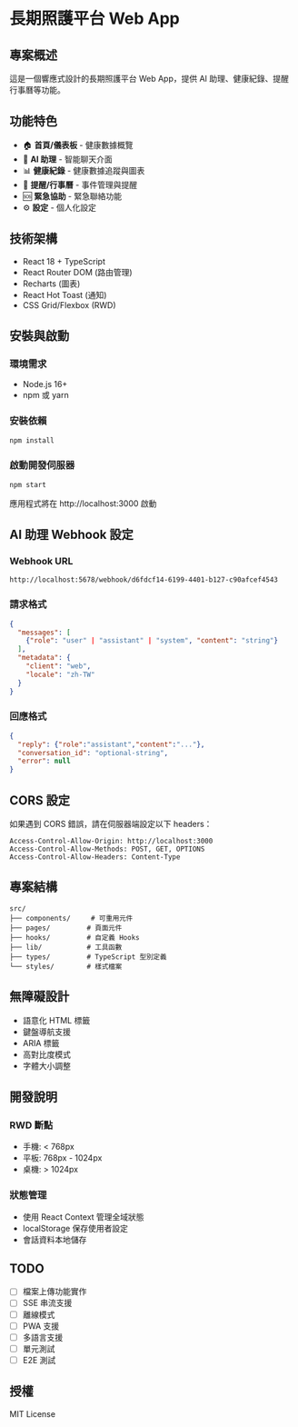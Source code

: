 # 長期照護平台 Web App

## 專案概述
這是一個響應式設計的長期照護平台 Web App，提供 AI 助理、健康紀錄、提醒行事曆等功能。

## 功能特色
- 🏠 **首頁/儀表板** - 健康數據概覽
- 🤖 **AI 助理** - 智能聊天介面
- 📊 **健康紀錄** - 健康數據追蹤與圖表
- 📅 **提醒/行事曆** - 事件管理與提醒
- 🆘 **緊急協助** - 緊急聯絡功能
- ⚙️ **設定** - 個人化設定

## 技術架構
- React 18 + TypeScript
- React Router DOM (路由管理)
- Recharts (圖表)
- React Hot Toast (通知)
- CSS Grid/Flexbox (RWD)

## 安裝與啟動

### 環境需求
- Node.js 16+
- npm 或 yarn

### 安裝依賴
```bash
npm install
```

### 啟動開發伺服器
```bash
npm start
```

應用程式將在 http://localhost:3000 啟動

## AI 助理 Webhook 設定

### Webhook URL
```
http://localhost:5678/webhook/d6fdcf14-6199-4401-b127-c90afcef4543
```

### 請求格式
```json
{
  "messages": [
    {"role": "user" | "assistant" | "system", "content": "string"}
  ],
  "metadata": {
    "client": "web",
    "locale": "zh-TW"
  }
}
```

### 回應格式
```json
{
  "reply": {"role":"assistant","content":"..."},
  "conversation_id": "optional-string",
  "error": null
}
```

## CORS 設定
如果遇到 CORS 錯誤，請在伺服器端設定以下 headers：

```
Access-Control-Allow-Origin: http://localhost:3000
Access-Control-Allow-Methods: POST, GET, OPTIONS
Access-Control-Allow-Headers: Content-Type
```

## 專案結構
```
src/
├── components/     # 可重用元件
├── pages/         # 頁面元件
├── hooks/         # 自定義 Hooks
├── lib/           # 工具函數
├── types/         # TypeScript 型別定義
└── styles/        # 樣式檔案
```

## 無障礙設計
- 語意化 HTML 標籤
- 鍵盤導航支援
- ARIA 標籤
- 高對比度模式
- 字體大小調整

## 開發說明

### RWD 斷點
- 手機: < 768px
- 平板: 768px - 1024px
- 桌機: > 1024px

### 狀態管理
- 使用 React Context 管理全域狀態
- localStorage 保存使用者設定
- 會話資料本地儲存

## TODO
- [ ] 檔案上傳功能實作
- [ ] SSE 串流支援
- [ ] 離線模式
- [ ] PWA 支援
- [ ] 多語言支援
- [ ] 單元測試
- [ ] E2E 測試

## 授權
MIT License

